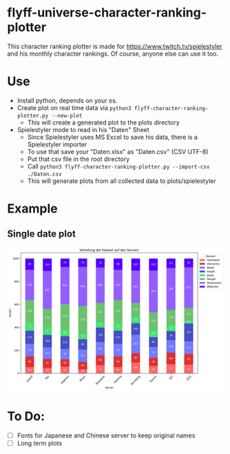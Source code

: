 # flyff-universe-character-ranking-plotter

This character ranking plotter is made for https://www.twitch.tv/spielestyler and his monthly character rankings.
Of course, anyone else can use it too.

# Use
- Install python, depends on your os.
- Create plot on real time data via ```python3 flyff-character-ranking-plotter.py --new-plot```
    - This will create a generated plot to the plots directory
- Spielestyler mode to read in his "Daten" Sheet
    - Since Spielestyler uses MS Excel to save his data, there is a Spielestyler importer
    - To use that save your "Daten.xlsx" as "Daten.csv" (CSV UTF-8)
    - Put that csv file in the root directory
    - Call ```python3 flyff-character-ranking-plotter.py --import-csv ./Daten.csv```
    - This will generate plots from all collected data to plots/spielestyler

# Example
## Single date plot
![Plot Example](plots/2025-09-16-flyff-universe-character-ranking-plot.png)


# To Do:
- [ ] Fonts for Japanese and Chinese server to keep original names
- [ ] Long term plots